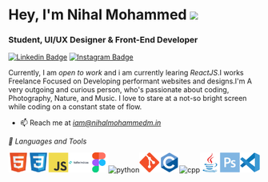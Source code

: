 
# Hey, I'm Nihal Mohammed <img src="https://media.giphy.com/media/hvRJCLFzcasrR4ia7z/giphy.gif" width="25px">
### Student, UI/UX Designer & Front-End Developer
[![Linkedin Badge](https://img.shields.io/badge/-LinkedIn-blue?style=flat-square&logo=Linkedin&logoColor=white&link=https://www.linkedin.com/in/shiyas-mohammed-75382a215/)](https://www.linkedin.com/in/nihalmohammedm)
[![Instagram Badge](https://img.shields.io/badge/-Instagram-D7008A?style=flat-square&labelColor=D7008A&logo=Instagram&logoColor=white&link=https://www.instagram.com/nihalmohammedm/)](https://www.instagram.com/nihalmohammedm/)

Currently, I am *open to work* and i am currently learing *ReactJS*.I works Freelance Focused on Developing performant websites and designs.I'm A very outgoing and curious person, who's passionate about coding, Photography, Nature, and Music. I love to stare at a not-so bright screen while coding on a constant state of flow.

- 📫 Reach me at *iam@nihalmohammedm.in*


*🔨 Languages and Tools*  

<img src="https://raw.githubusercontent.com/devicons/devicon/master/icons/html5/html5-original.svg" alt="htm5" width="40" height="40"/><img src="https://raw.githubusercontent.com/devicons/devicon/master/icons/css3/css3-original.svg" alt="css3" width="40" height="40"/><img src="https://raw.githubusercontent.com/devicons/devicon/master/icons/javascript/javascript-original.svg" alt="javascript" width="40" height="40"/><img src="https://raw.githubusercontent.com/devicons/devicon/master/icons//tailwindcss/tailwindcss-original-wordmark.svg" alt="javascript" width="40"/><img src="https://raw.githubusercontent.com/devicons/devicon/master/icons/figma/figma-original.svg" alt="figma" width="40" height="40"/><img
src="https://raw.githubusercontent.com/jmnote/z-icons/master/svg/python.svg" alt="python" width="40" height="40"/><img src="https://raw.githubusercontent.com/devicons/devicon/master/icons/git/git-original.svg" alt="git" width="40" height="40"/><img src="https://raw.githubusercontent.com/devicons/devicon/master/icons/c/c-original.svg" alt="vscode" width="40" height="40"/><img
src="https://raw.githubusercontent.com/jmnote/z-icons/master/svg/cpp.svg" alt="cpp" width="40" height="40"/><img src="https://raw.githubusercontent.com/devicons/devicon/master/icons/java/java-original.svg" alt="vscode" width="40" height="40"/><img 
src="https://raw.githubusercontent.com/devicons/devicon/master/icons/photoshop/photoshop-plain.svg" alt="ps" width="40" height="40"/><img
src="https://raw.githubusercontent.com/devicons/devicon/master/icons/vscode/vscode-original.svg" alt="vscode" width="40" height="40"/>
